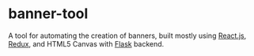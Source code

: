 # banner-tool

A tool for automating the creation of banners, built mostly using [React.js](https://facebook.github.io/react/), [Redux](http://redux.js.org/), and HTML5 Canvas with [Flask](http://flask.pocoo.org/) backend.